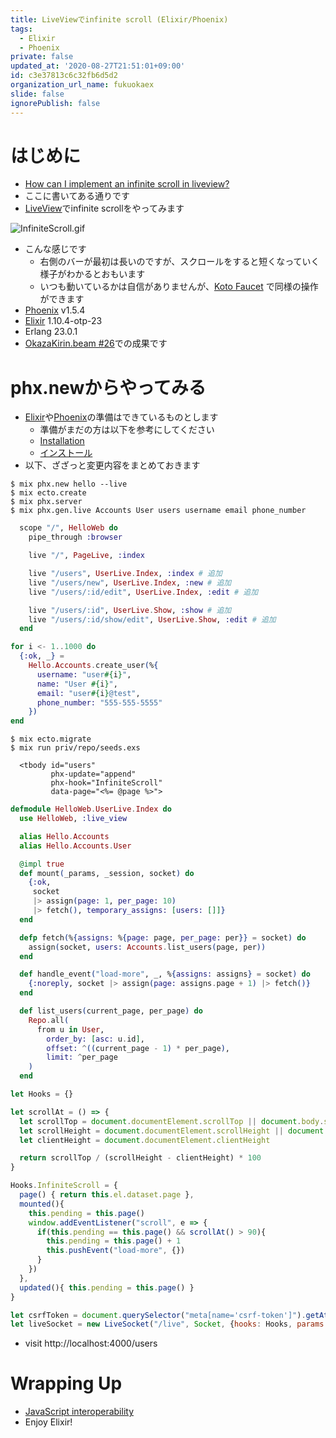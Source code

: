 ```yaml
---
title: LiveViewでinfinite scroll (Elixir/Phoenix)
tags:
  - Elixir
  - Phoenix
private: false
updated_at: '2020-08-27T21:51:01+09:00'
id: c3e37813c6c32fb6d5d2
organization_url_name: fukuokaex
slide: false
ignorePublish: false
---
```

# はじめに
- [How can I implement an infinite scroll in liveview?](https://elixirforum.com/t/how-can-i-implement-an-infinite-scroll-in-liveview/30457)
- ここに書いてある通りです
- [LiveView](https://hexdocs.pm/phoenix_live_view/Phoenix.LiveView.html)でinfinite scrollをやってみます

![InfiniteScroll.gif](https://qiita-image-store.s3.ap-northeast-1.amazonaws.com/0/131808/d25c4d23-1177-efae-11ce-23aab396f1eb.gif)

- こんな感じです
    - 右側のバーが最初は長いのですが、スクロールをすると短くなっていく様子がわかるとおもいます
    - いつも動いているかは自信がありませんが、[Koto Faucet](https://faucet.torifuku-kaiou.tokyo/koto/) で同様の操作ができます
- [Phoenix](https://www.phoenixframework.org/) v1.5.4
- [Elixir](https://elixir-lang.org/) 1.10.4-otp-23
- Erlang 23.0.1
- [OkazaKirin.beam #26](https://okazakirin-beam.connpass.com/event/187367/)での成果です

# phx.newからやってみる
- [Elixir](https://elixir-lang.org/)や[Phoenix](https://www.phoenixframework.org/)の準備はできているものとします
    - 準備がまだの方は以下を参考にしてください
    - [Installation](https://hexdocs.pm/phoenix/installation.html#content)
    - [インストール](https://fukuoka-ex.github.io/phoenix-guide-ja/guides/1.4/introduction/installation.html)
- 以下、ざざっと変更内容をまとめておきます

```
$ mix phx.new hello --live
$ mix ecto.create
$ mix phx.server
$ mix phx.gen.live Accounts User users username email phone_number
```

```elixir:lib/hello_web/router.ex 
  scope "/", HelloWeb do
    pipe_through :browser

    live "/", PageLive, :index

    live "/users", UserLive.Index, :index # 追加
    live "/users/new", UserLive.Index, :new # 追加
    live "/users/:id/edit", UserLive.Index, :edit # 追加

    live "/users/:id", UserLive.Show, :show # 追加
    live "/users/:id/show/edit", UserLive.Show, :edit # 追加
  end
```

```elixir:priv/repo/seeds.exs
for i <- 1..1000 do
  {:ok, _} =
    Hello.Accounts.create_user(%{
      username: "user#{i}",
      name: "User #{i}",
      email: "user#{i}@test",
      phone_number: "555-555-5555"
    })
end
```

```
$ mix ecto.migrate
$ mix run priv/repo/seeds.exs
```

```elixir:lib/hello_web/live/user_live/index.html.leex
  <tbody id="users"
         phx-update="append"
         phx-hook="InfiniteScroll"
         data-page="<%= @page %>">
```

```elixir:lib/hello_web/live/user_live/index.ex
defmodule HelloWeb.UserLive.Index do
  use HelloWeb, :live_view

  alias Hello.Accounts
  alias Hello.Accounts.User

  @impl true
  def mount(_params, _session, socket) do
    {:ok,
     socket
     |> assign(page: 1, per_page: 10)
     |> fetch(), temporary_assigns: [users: []]}
  end

  defp fetch(%{assigns: %{page: page, per_page: per}} = socket) do
    assign(socket, users: Accounts.list_users(page, per))
  end

  def handle_event("load-more", _, %{assigns: assigns} = socket) do
    {:noreply, socket |> assign(page: assigns.page + 1) |> fetch()}
  end
```

```elixir:lib/hello/accounts.ex 
  def list_users(current_page, per_page) do
    Repo.all(
      from u in User,
        order_by: [asc: u.id],
        offset: ^((current_page - 1) * per_page),
        limit: ^per_page
    )
  end
```

```javascript:assets/js/app.js
let Hooks = {}

let scrollAt = () => {
  let scrollTop = document.documentElement.scrollTop || document.body.scrollTop
  let scrollHeight = document.documentElement.scrollHeight || document.body.scrollHeight
  let clientHeight = document.documentElement.clientHeight

  return scrollTop / (scrollHeight - clientHeight) * 100
}

Hooks.InfiniteScroll = {
  page() { return this.el.dataset.page },
  mounted(){
    this.pending = this.page()
    window.addEventListener("scroll", e => {
      if(this.pending == this.page() && scrollAt() > 90){
        this.pending = this.page() + 1
        this.pushEvent("load-more", {})
      }
    })
  },
  updated(){ this.pending = this.page() }
}

let csrfToken = document.querySelector("meta[name='csrf-token']").getAttribute("content")
let liveSocket = new LiveSocket("/live", Socket, {hooks: Hooks, params: {_csrf_token: csrfToken}})
```

- visit http://localhost:4000/users

# Wrapping Up
- [JavaScript interoperability](https://hexdocs.pm/phoenix_live_view/js-interop.html#client-hooks)
- Enjoy Elixir!
